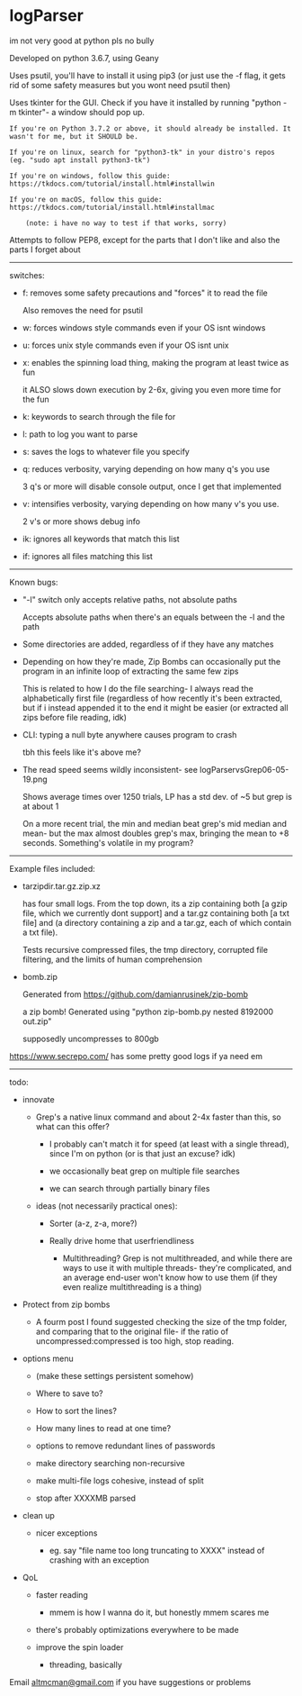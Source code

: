 # logParser
im not very good at python pls no bully

Developed on python 3.6.7, using Geany

Uses psutil, you'll have to install it using pip3 (or just use the -f flag, it gets rid of some safety measures but you wont need psutil then)

Uses tkinter for the GUI. Check if you have it installed by running "python -m tkinter"- a window should pop up.

	If you're on Python 3.7.2 or above, it should already be installed. It wasn't for me, but it SHOULD be.

	If you're on linux, search for "python3-tk" in your distro's repos (eg. "sudo apt install python3-tk")
	
	If you're on windows, follow this guide: https://tkdocs.com/tutorial/install.html#installwin
	
	If you're on macOS, follow this guide: https://tkdocs.com/tutorial/install.html#installmac
	
		(note: i have no way to test if that works, sorry)

Attempts to follow PEP8, except for the parts that I don't like and also the parts I forget about

----

switches:

- f: removes some safety precautions and "forces" it to read the file

	Also removes the need for psutil

- w: forces windows style commands even if your OS isnt windows

- u: forces unix style commands even if your OS isnt unix

- x: enables the spinning load thing, making the program at least twice as fun

	it ALSO slows down execution by 2-6x, giving you even more time for the fun

- k: keywords to search through the file for

- l: path to log you want to parse

- s: saves the logs to whatever file you specify

- q: reduces verbosity, varying depending on how many q's you use

	3 q's or more will disable console output, once I get that implemented

- v: intensifies verbosity, varying depending on how many v's you use.
	
	2 v's or more shows debug info
	
- ik: ignores all keywords that match this list

- if: ignores all files matching this list

----
Known bugs:

- "-l" switch only accepts relative paths, not absolute paths

	Accepts absolute paths when there's an equals between the -l and the path
	
- Some directories are added, regardless of if they have any matches

- Depending on how they're made, Zip Bombs can occasionally put the program in an infinite loop of extracting the same few zips

	This is related to how I do the file searching- I always read the alphabetically first file (regardless of how recently it's been extracted, but if i instead appended it to the end it might be easier (or extracted all zips before file reading, idk)

- CLI: typing a null byte anywhere causes program to crash

	tbh this feels like it's above me?
	
- The read speed seems wildly inconsistent- see logParservsGrep06-05-19.png

	Shows average times over 1250 trials, LP has a std dev. of ~5 but grep is at about 1
	
	On a more recent trial, the min and median beat grep's mid median and mean- but the max almost doubles grep's max, bringing the mean to +8 seconds. Something's volatile in my program?
----
Example files included:

- tarzipdir.tar.gz.zip.xz

	has four small logs. From the top down, its a zip containing both [a gzip file, which we currently dont support] and a tar.gz containing both [a txt file] and (a directory containing a zip and a tar.gz, each of which contain a txt file).
	
	Tests recursive compressed files, the tmp directory, corrupted file filtering, and the limits of human comprehension
	
- bomb.zip

	Generated from https://github.com/damianrusinek/zip-bomb
	
	a zip bomb! Generated using "python zip-bomb.py nested 8192000 out.zip"
	
	supposedly uncompresses to 800gb

https://www.secrepo.com/ has some pretty good logs if ya need em

----

todo:

- innovate

	- Grep's a native linux command and about 2-4x faster than this, so what can this offer?
	
		- I probably can't match it for speed (at least with a single thread), since I'm on python (or is that just an excuse? idk)
		
		- we occasionally beat grep on multiple file searches
		
		- we can search through partially binary files
	
	- ideas (not necessarily practical ones):
		
		- Sorter (a-z, z-a, more?)
		
		- Really drive home that userfriendliness
		
			- Multithreading? Grep is not multithreaded, and while there are ways to use it with multiple threads- they're complicated, and an average end-user won't know how to use them (if they even realize multithreading is a thing)
		
- Protect from zip bombs

	- A fourm post I found suggested checking the size of the tmp folder, and comparing that to the original file- if the ratio of uncompressed:compressed is too high, stop reading.

- options menu

	- (make these settings persistent somehow)

	- Where to save to?
	
	- How to sort the lines?
	
	- How many lines to read at one time?
  
	- options to remove redundant lines of passwords
	
	- make directory searching non-recursive
	
	- make multi-file logs cohesive, instead of split
	
	- stop after XXXXMB parsed
	
- clean up
	
	- nicer exceptions
	
		- eg. say "file name too long truncating to XXXX" instead of crashing with an exception
	
	
- QoL

	- faster reading
	
		- mmem is how I wanna do it, but honestly mmem scares me
	
	- there's probably optimizations everywhere to be made

	- improve the spin loader
		
		- threading, basically
	
Email altmcman@gmail.com if you have suggestions or problems
